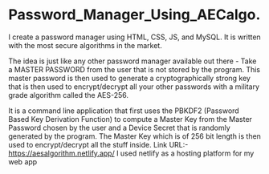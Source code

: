 # Password_Manager_Using_AECalgo.
I create a password manager using HTML, CSS, JS, and MySQL. It is written with the most secure algorithms in the market. 

The idea is just like any other password manager available out there - Take a MASTER PASSWORD from the user that is not stored by the program. 
This master password is then used to generate a cryptographically strong key that is then used to encrypt/decrypt all your other passwords with a military grade algorithm called the AES-256. 

It is a command line application that first uses the PBKDF2 (Password Based Key Derivation Function) to compute a Master Key from the Master Password chosen by the user and a Device Secret that is randomly generated by the program. 
The Master Key which is of 256 bit length is then used to encrypt/decrypt all the stuff inside.
Link URL:- https://aesalgorithm.netlify.app/
I used netlify as a hosting platform for my web app

